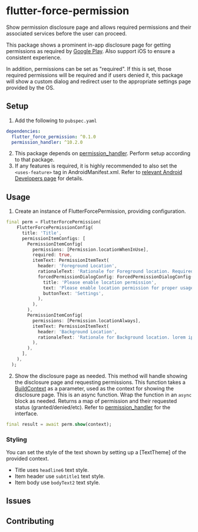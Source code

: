 # flutter-force-permission
Show permission disclosure page and allows required permissions and their associated services before the user can proceed.

This package shows a prominent in-app disclosure page for getting permissions as required by [Google Play](https://support.google.com/googleplay/android-developer/answer/9799150?visit_id=638041800350153935-369621111&p=pd-m&rd=1#prominent_disclosure&zippy=%2Cstep-provide-prominent-in-app-disclosure%2Cstep-review-best-practices-for-accessing-location%2Cstep-consider-alternatives-to-accessing-location-in-the-background%2Cstep-make-access-to-location-in-the-background-clear-to-users%2Csee-an-example-of-prominent-in-app-disclosure).
Also support iOS to ensure a consistent experience.

In addition, permissions can be set as "required". If this is set, those required permissions will be required and if users denied it, 
this package will show a custom dialog and redirect user to the appropriate settings page provided by the OS.

## Setup
1. Add the following to `pubspec.yaml`
```yaml
dependencies:
  flutter_force_permission: ^0.1.0
  permission_handler: ^10.2.0
```
2. This package depends on [permission_handler](https://pub.dev/packages/permission_handler). Perform setup according to that package.
3. If any features is required, it is highly recommended to also set the `<uses-feature>` tag in AndroidManifest.xml. Refer to [relevant Android Developers page](https://developer.android.com/guide/topics/manifest/uses-feature-element) for details. 

## Usage
1. Create an instance of FlutterForcePermission, providing configuration.
```dart
final perm = FlutterForcePermission(
    FlutterForcePermissionConfig(
      title: 'Title',
      permissionItemConfigs: [
        PermissionItemConfig(
          permissions: [Permission.locationWhenInUse],
          required: true,
          itemText: PermissionItemText(
            header: 'Foreground Location',
            rationaleText: 'Rationale for Foreground location. Required.',
            forcedPermissionDialogConfig: ForcedPermissionDialogConfig(
              title: 'Please enable location permission',
              text: 'Please enable location permission for proper usage.',
              buttonText: 'Settings',
            ),
          ),
        ),
        PermissionItemConfig(
          permissions: [Permission.locationAlways],
          itemText: PermissionItemText(
            header: 'Background Location',
            rationaleText: 'Rationale for Background location. lorem ipsum dolor sit amet.',
          ),
        ),
      ],
    ),
  );
```
2. Show the disclosure page as needed. This method will handle showing the disclosure page and requesting permissions.
This function takes a [BuildContext](https://api.flutter.dev/flutter/widgets/BuildContext-class.html) as a parameter, used as the context for showing the disclosure page.
This is an async function. Wrap the function in an `async` block as needed.
Returns a map of permission and their requested status (granted/denied/etc). Refer to [permission_handler](https://pub.dev/packages/permission_handler) for the interface.
```dart
final result = await perm.show(context);
```

### Styling
You can set the style of the text shown by setting up a [TextTheme] of the provided context. 
- Title uses `headline6` text style.
- Item header use `subtitle1` text style.
- Item body use `bodyText2` text style.

## Issues

## Contributing

